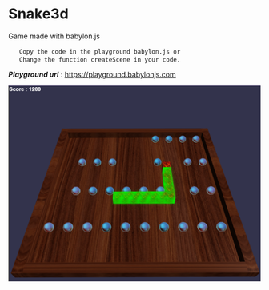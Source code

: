 # Snake3d

Game made with babylon.js

       Copy the code in the playground babylon.js or 
       Change the function createScene in your code.

***Playground url*** : https://playground.babylonjs.com

![snake](https://github.com/regismeyssonnier/Snake3d/blob/main/snake.png)
